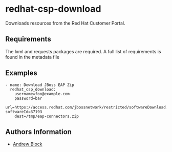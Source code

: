 redhat-csp-download
=========

Downloads resources from the Red Hat Customer Portal.

Requirements
------------
The lxml and requests packages are required. A full list of requirements is found in the metadata file

Examples
-------------

    - name: Download JBoss EAP Zip
      redhat_csp_download: 
        username=foo@example.com
        password=bar 
        url=https://access.redhat.com/jbossnetwork/restricted/softwareDownload.html?softwareId=37193
        dest=/tmp/eap-connectors.zip

Authors Information
------------------

* [Andrew Block](https://github.com/sabre1041)

